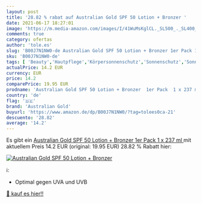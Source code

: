 ```yaml
---
layout: post
title: '28.82 % rabat auf Australian Gold SPF 50 Lotion + Bronzer '
date: 2021-06-17 18:27:01
image: 'https://m.media-amazon.com/images/I/41WuMsKglCL._SL500_._SL400_.jpg'
comments: true
category: ofertas
author: 'tole.es'
slug: 'B00J7N1NW0-de Australian Gold SPF 50 Lotion + Bronzer 1er Pack 1 x 237 ml'
sku: 'B00J7N1NW0-de'
tags: [ 'Beauty','Hautpflege','Körpersonnenschutz','Sonnenschutz','Sonnenschutz & Selbstbräuner','australian gold', ]
actualPrice: 14.2 EUR
currency: EUR
price: 14.2
comparePrice: 19.95 EUR
prodname: 'Australian Gold SPF 50 Lotion + Bronzer  1er Pack  1 x 237 ml '
country: 'de'
flag: '🇩🇪'
brand: 'Australian Gold'
buyurl: 'https://www.amazon.de/dp/B00J7N1NW0/?tag=tolees0ca-21'
descuento: '28.82'
average: '14.2'
---
```


Es gibt ein [Australian Gold SPF 50 Lotion + Bronzer  1er Pack  1 x 237 ml ](https://www.amazon.de/dp/B00J7N1NW0/?tag=tolees0ca-21) mit aktuellem Preis 14.2 EUR (original: 19.95 EUR) 28.82 % Rabatt hier:

[![Australian Gold SPF 50 Lotion + Bronzer ](https://m.media-amazon.com/images/I/41WuMsKglCL._SL500_._SL400_.jpg)](https://www.amazon.de/dp/B00J7N1NW0/?tag=tolees0ca-21)

ℹ️:

- Optimal gegen UVA und UVB

[🛒 kauf es hier!!](https://www.amazon.de/dp/B00J7N1NW0/?tag=tolees0ca-21)

